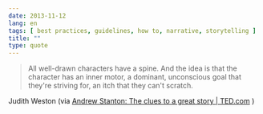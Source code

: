 ```yaml
---
date: 2013-11-12
lang: en
tags: [ best practices, guidelines, how to, narrative, storytelling ]
title: ""
type: quote
---
```


> All well-drawn characters have a spine. And the idea is that the
> character has an inner motor, a dominant, unconscious goal that
> they're striving for, an itch that they can't scratch.

Judith Weston (via [Andrew Stanton: The clues to a great story \|
TED.com](http://www.ted.com/talks/andrew_stanton_the_clues_to_a_great_story.html)
)

